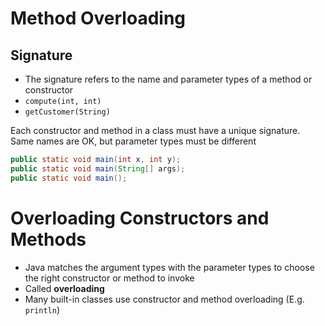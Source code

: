 # Method Overloading

## Signature

-   The signature refers to the name and parameter types of a method or constructor
-   `compute(int, int)`
-   `getCustomer(String)`

Each constructor and method in a class must have a unique signature. Same names are OK, but parameter types must be different

```java
public static void main(int x, int y);
public static void main(String[] args);
public static void main();
```

# Overloading Constructors and Methods

-   Java matches the argument types with the parameter types to choose the right constructor or method to invoke
-   Called **overloading**
-   Many built-in classes use constructor and method overloading (E.g. `println`)
